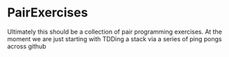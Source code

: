 PairExercises
=============

Ultimately this should be a collection of pair programming exercises.  At the moment we are just starting with TDDing a stack via a series of ping pongs across github
